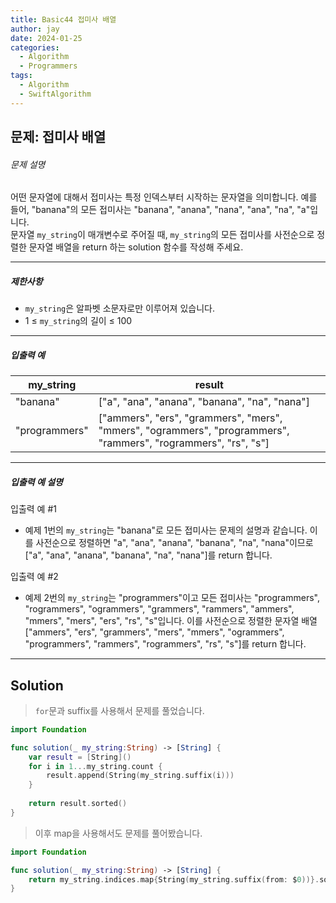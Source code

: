 ```yaml
---
title: Basic44 접미사 배열
author: jay
date: 2024-01-25
categories:
  - Algorithm
  - Programmers
tags:
  - Algorithm
  - SwiftAlgorithm
---
```

## 문제: 접미사 배열
###### 문제 설명

어떤 문자열에 대해서 접미사는 특정 인덱스부터 시작하는 문자열을 의미합니다. 예를 들어, "banana"의 모든 접미사는 "banana", "anana", "nana", "ana", "na", "a"입니다.  
문자열 `my_string`이 매개변수로 주어질 때, `my_string`의 모든 접미사를 사전순으로 정렬한 문자열 배열을 return 하는 solution 함수를 작성해 주세요.

---

##### 제한사항

- `my_string`은 알파벳 소문자로만 이루어져 있습니다.
- 1 ≤ `my_string`의 길이 ≤ 100

---

##### 입출력 예

|my_string|result|
|---|---|
|"banana"|["a", "ana", "anana", "banana", "na", "nana"]|
|"programmers"|["ammers", "ers", "grammers", "mers", "mmers", "ogrammers", "programmers", "rammers", "rogrammers", "rs", "s"]|

---

##### 입출력 예 설명

입출력 예 #1

- 예제 1번의 `my_string`는 "banana"로 모든 접미사는 문제의 설명과 같습니다. 이를 사전순으로 정렬하면 "a", "ana", "anana", "banana", "na", "nana"이므로 ["a", "ana", "anana", "banana", "na", "nana"]를 return 합니다.

입출력 예 #2

- 예제 2번의 `my_string`는 "programmers"이고 모든 접미사는 "programmers", "rogrammers", "ogrammers", "grammers", "rammers", "ammers", "mmers", "mers", "ers", "rs", "s"입니다. 이를 사전순으로 정렬한 문자열 배열 ["ammers", "ers", "grammers", "mers", "mmers", "ogrammers", "programmers", "rammers", "rogrammers", "rs", "s"]를 return 합니다.

---

## Solution  

> `for`문과 suffix를 사용해서 문제를 풀었습니다.

```swift
import Foundation

func solution(_ my_string:String) -> [String] {
    var result = [String]()
    for i in 1...my_string.count {
        result.append(String(my_string.suffix(i)))
    }
    
    return result.sorted()
}
```

> 이후 map을 사용해서도 문제를 풀어봤습니다.

```swift
import Foundation

func solution(_ my_string:String) -> [String] {
    return my_string.indices.map{String(my_string.suffix(from: $0))}.sorted()
}
```